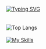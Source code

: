 [![Typing SVG](https://readme-typing-svg.demolab.com?font=Fira+Code&weight=900&size=22&pause=1000&color=8F04F7&center=false&vCenter=false&random=false&width=435&lines=Welcome+to+my+profile)](https://git.io/typing-svg)
<br>
<br><br>
![Top Langs](https://github-readme-stats.vercel.app/api/top-langs/?username=berke-aras&layout=compact)
<br><br>
[![My Skills](https://skillicons.dev/icons?i=python,html,css,bootstrap,flask,godot,linux)](https://skillicons.dev)
<br><br>


